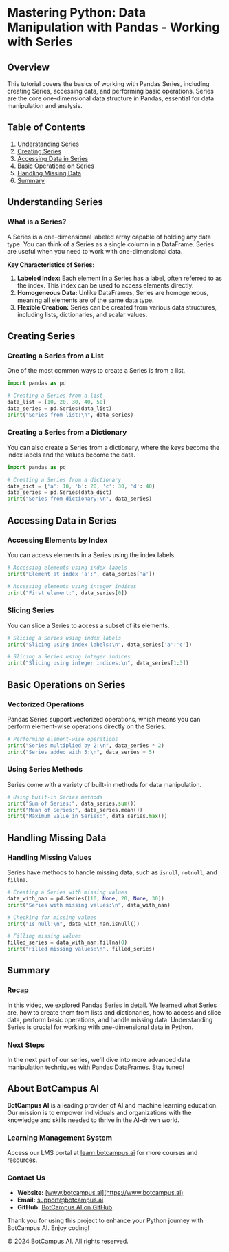 # Mastering Python: Data Manipulation with Pandas - Working with Series

## Overview
This tutorial covers the basics of working with Pandas Series, including creating Series, accessing data, and performing basic operations. Series are the core one-dimensional data structure in Pandas, essential for data manipulation and analysis.

## Table of Contents
1. [Understanding Series](#understanding-series)
2. [Creating Series](#creating-series)
3. [Accessing Data in Series](#accessing-data-in-series)
4. [Basic Operations on Series](#basic-operations-on-series)
5. [Handling Missing Data](#handling-missing-data)
6. [Summary](#summary)

## Understanding Series

### What is a Series?
A Series is a one-dimensional labeled array capable of holding any data type. You can think of a Series as a single column in a DataFrame. Series are useful when you need to work with one-dimensional data.

**Key Characteristics of Series:**
1. **Labeled Index:** Each element in a Series has a label, often referred to as the index. This index can be used to access elements directly.
2. **Homogeneous Data:** Unlike DataFrames, Series are homogeneous, meaning all elements are of the same data type.
3. **Flexible Creation:** Series can be created from various data structures, including lists, dictionaries, and scalar values.

## Creating Series

### Creating a Series from a List
One of the most common ways to create a Series is from a list.

```python
import pandas as pd

# Creating a Series from a list
data_list = [10, 20, 30, 40, 50]
data_series = pd.Series(data_list)
print("Series from list:\n", data_series)
```

### Creating a Series from a Dictionary
You can also create a Series from a dictionary, where the keys become the index labels and the values become the data.

```python
import pandas as pd

# Creating a Series from a dictionary
data_dict = {'a': 10, 'b': 20, 'c': 30, 'd': 40}
data_series = pd.Series(data_dict)
print("Series from dictionary:\n", data_series)
```

## Accessing Data in Series

### Accessing Elements by Index
You can access elements in a Series using the index labels.

```python
# Accessing elements using index labels
print("Element at index 'a':", data_series['a'])

# Accessing elements using integer indices
print("First element:", data_series[0])
```

### Slicing Series
You can slice a Series to access a subset of its elements.

```python
# Slicing a Series using index labels
print("Slicing using index labels:\n", data_series['a':'c'])

# Slicing a Series using integer indices
print("Slicing using integer indices:\n", data_series[1:3])
```

## Basic Operations on Series

### Vectorized Operations
Pandas Series support vectorized operations, which means you can perform element-wise operations directly on the Series.

```python
# Performing element-wise operations
print("Series multiplied by 2:\n", data_series * 2)
print("Series added with 5:\n", data_series + 5)
```

### Using Series Methods
Series come with a variety of built-in methods for data manipulation.

```python
# Using built-in Series methods
print("Sum of Series:", data_series.sum())
print("Mean of Series:", data_series.mean())
print("Maximum value in Series:", data_series.max())
```

## Handling Missing Data

### Handling Missing Values
Series have methods to handle missing data, such as `isnull`, `notnull`, and `fillna`.

```python
# Creating a Series with missing values
data_with_nan = pd.Series([10, None, 20, None, 30])
print("Series with missing values:\n", data_with_nan)

# Checking for missing values
print("Is null:\n", data_with_nan.isnull())

# Filling missing values
filled_series = data_with_nan.fillna(0)
print("Filled missing values:\n", filled_series)
```

## Summary

### Recap
In this video, we explored Pandas Series in detail. We learned what Series are, how to create them from lists and dictionaries, how to access and slice data, perform basic operations, and handle missing data. Understanding Series is crucial for working with one-dimensional data in Python.

### Next Steps
In the next part of our series, we'll dive into more advanced data manipulation techniques with Pandas DataFrames. Stay tuned!

## About BotCampus AI

**BotCampus AI** is a leading provider of AI and machine learning education. Our mission is to empower individuals and organizations with the knowledge and skills needed to thrive in the AI-driven world.

### Learning Management System
Access our LMS portal at [learn.botcampus.ai](https://learn.botcampus.ai) for more courses and resources.

### Contact Us
- **Website:** [www.botcampus.ai](https://www.botcampus.ai)
- **Email:** support@botcampus.ai
- **GitHub:** [BotCampus AI on GitHub](https://github.com/Bot-Campus-AI/advanced-python)

Thank you for using this project to enhance your Python journey with BotCampus AI. Enjoy coding!

© 2024 BotCampus AI. All rights reserved.